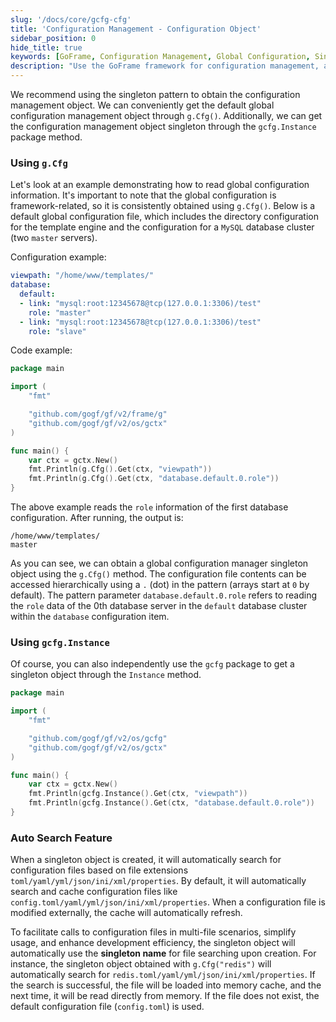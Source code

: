 ```yaml
---
slug: '/docs/core/gcfg-cfg'
title: 'Configuration Management - Configuration Object'
sidebar_position: 0
hide_title: true
keywords: [GoFrame, Configuration Management, Global Configuration, Singleton Pattern, g.Cfg, gcfg.Instance, MySQL Database, Configuration Reading, Auto Search, Template Engine]
description: "Use the GoFrame framework for configuration management, acquiring configuration objects through the singleton pattern. With g.Cfg() and gcfg.Instance methods, it's easy to read global configurations like database connection info and template engine directory settings. Supports auto-searching and caching configuration files by file extension to enhance development efficiency."
---
```


We recommend using the singleton pattern to obtain the configuration management object. We can conveniently get the default global configuration management object through `g.Cfg()`. Additionally, we can get the configuration management object singleton through the `gcfg.Instance` package method.

### Using `g.Cfg`

Let's look at an example demonstrating how to read global configuration information. It's important to note that the global configuration is framework-related, so it is consistently obtained using `g.Cfg()`. Below is a default global configuration file, which includes the directory configuration for the template engine and the configuration for a `MySQL` database cluster (two `master` servers).

Configuration example:

```yaml
viewpath: "/home/www/templates/"
database:
  default:
  - link: "mysql:root:12345678@tcp(127.0.0.1:3306)/test"
    role: "master"
  - link: "mysql:root:12345678@tcp(127.0.0.1:3306)/test"
    role: "slave"
```

Code example:

```go
package main

import (
    "fmt"

    "github.com/gogf/gf/v2/frame/g"
    "github.com/gogf/gf/v2/os/gctx"
)

func main() {
    var ctx = gctx.New()
    fmt.Println(g.Cfg().Get(ctx, "viewpath"))
    fmt.Println(g.Cfg().Get(ctx, "database.default.0.role"))
}
```

The above example reads the `role` information of the first database configuration. After running, the output is:

```
/home/www/templates/
master
```

As you can see, we can obtain a global configuration manager singleton object using the `g.Cfg()` method. The configuration file contents can be accessed hierarchically using a `.` (dot) in the pattern (arrays start at `0` by default). The pattern parameter `database.default.0.role` refers to reading the `role` data of the 0th database server in the `default` database cluster within the `database` configuration item.

### Using `gcfg.Instance`

Of course, you can also independently use the `gcfg` package to get a singleton object through the `Instance` method.

```go
package main

import (
    "fmt"

    "github.com/gogf/gf/v2/os/gcfg"
    "github.com/gogf/gf/v2/os/gctx"
)

func main() {
    var ctx = gctx.New()
    fmt.Println(gcfg.Instance().Get(ctx, "viewpath"))
    fmt.Println(gcfg.Instance().Get(ctx, "database.default.0.role"))
}
```

### Auto Search Feature

When a singleton object is created, it will automatically search for configuration files based on file extensions `toml/yaml/yml/json/ini/xml/properties`. By default, it will automatically search and cache configuration files like `config.toml/yaml/yml/json/ini/xml/properties`. When a configuration file is modified externally, the cache will automatically refresh.

To facilitate calls to configuration files in multi-file scenarios, simplify usage, and enhance development efficiency, the singleton object will automatically use the **singleton name** for file searching upon creation. For instance, the singleton object obtained with `g.Cfg("redis")` will automatically search for `redis.toml/yaml/yml/json/ini/xml/properties`. If the search is successful, the file will be loaded into memory cache, and the next time, it will be read directly from memory. If the file does not exist, the default configuration file (`config.toml`) is used.